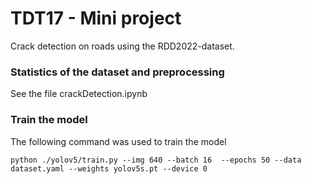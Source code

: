 # TDT17 - Mini project
Crack detection on roads using the RDD2022-dataset.

### Statistics of the dataset and preprocessing
See the file crackDetection.ipynb

### Train the model
The following command was used to train the model
```
python ./yolov5/train.py --img 640 --batch 16  --epochs 50 --data dataset.yaml --weights yolov5s.pt --device 0
```

